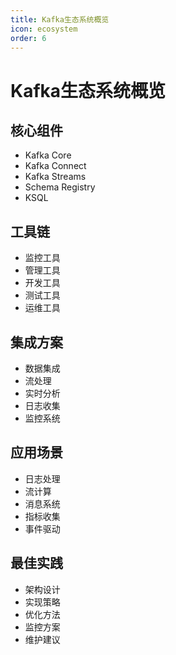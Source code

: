 ```yaml
---
title: Kafka生态系统概览
icon: ecosystem
order: 6
---
```


# Kafka生态系统概览

## 核心组件
- Kafka Core
- Kafka Connect
- Kafka Streams
- Schema Registry
- KSQL

## 工具链
- 监控工具
- 管理工具
- 开发工具
- 测试工具
- 运维工具

## 集成方案
- 数据集成
- 流处理
- 实时分析
- 日志收集
- 监控系统

## 应用场景
- 日志处理
- 流计算
- 消息系统
- 指标收集
- 事件驱动

## 最佳实践
- 架构设计
- 实现策略
- 优化方法
- 监控方案
- 维护建议
